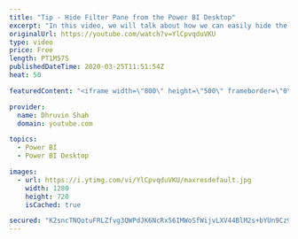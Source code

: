```yaml
---
title: "Tip - Hide Filter Pane from the Power BI Desktop"
excerpt: "In this video, we will talk about how we can easily hide the filter pane from the Power BI Desktop.  During December 2019, Microsoft rolled out a feature to hide the Filter Pane from the Power BI Desktop.  If you really like this video don’t forget to subscribe to my channel.  *************** Contact"
originalUrl: https://youtube.com/watch?v=YlCpvqduVKU
type: video
price: Free
length: PT1M57S
publishedDateTime: 2020-03-25T11:51:54Z
heat: 50

featuredContent: "<iframe width=\"800\" height=\"500\" frameborder=\"0\" src=\"https://www.youtube.com/embed/YlCpvqduVKU\" allow=\"accelerometer; autoplay; encrypted-media; gyroscope; picture-in-picture\" allowfullscreen></iframe>"

provider:
  name: Dhruvin Shah
  domain: youtube.com

topics:
  - Power BI
  - Power BI Desktop

images:
  - url: https://i.ytimg.com/vi/YlCpvqduVKU/maxresdefault.jpg
    width: 1280
    height: 720
    isCached: true

secured: "K2sncTNQotuFRLZfvg3QWPdJK6NcRx56IMWoSfWijvLXV44BlM2s+bYUn9Cz9Ixezeg3nnSLQMI48Fw97vBqoB7IKcTNZx+j3xz9gxZ3z35hbTT2Ki5bThmfdpk2EoCxsLD23Xp3qJ5xN9KYqHUVDdcfr432RKTWoBfsCoAFSkYDQ0XwGHiX6Ph5n6rXsyPcIASvvVZH8b9UYCpH/u9rTnnKQL5Z4rj+xIISy/Q97pizJlELCBkVweW7MYXP5xJvurnM2yUzpe38YPhCZQjhty2Rs60WLv9PzJSuVUd3EBA5+7K3GrryatSgiS7PHqjHdUDasV4Oi4slnuMsVY4SmvLjuWnUB+PmhCuFm/kQkh1SppW96aZVSfD2+bimhADAMry1eSIc5mOLVck7VnB/e3QlxJ8oMWU/2zLz4DMeP+Q=;v1UhDROQNay8mbpTmI8UDA=="
---
```


